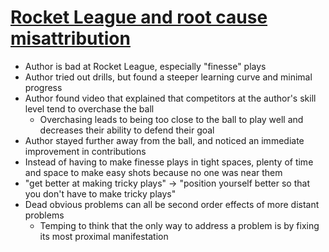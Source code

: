 # [Rocket League and root cause misattribution](https://www.zeptonaut.com/posts/rocket-league-and-root-cause-misattribution/)

* Author is bad at Rocket League, especially "finesse" plays
* Author tried out drills, but found a steeper learning curve and minimal progress
* Author found video that explained that competitors at the author's skill level tend to overchase the ball
  * Overchasing leads to being too close to the ball to play well and decreases their ability to defend their goal
* Author stayed further away from the ball, and noticed an immediate improvement in contributions
* Instead of having to make finesse plays in tight spaces, plenty of time and space to make easy shots because no one was near them
* "get better at making tricky plays" -> "position yourself better so that you don't have to make tricky plays"
* Dead obvious problems can all be second order effects of more distant problems
  * Temping to think that the only way to address a problem is by fixing its most proximal manifestation
